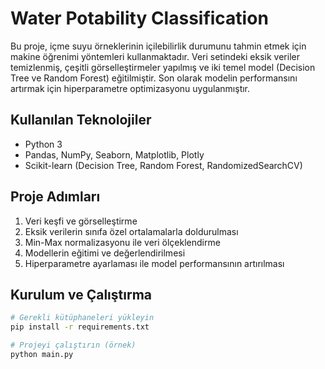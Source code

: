 # Water Potability Classification

Bu proje, içme suyu örneklerinin içilebilirlik durumunu tahmin etmek için makine öğrenimi yöntemleri kullanmaktadır. Veri setindeki eksik veriler temizlenmiş, çeşitli görselleştirmeler yapılmış ve iki temel model (Decision Tree ve Random Forest) eğitilmiştir. Son olarak modelin performansını artırmak için hiperparametre optimizasyonu uygulanmıştır.

## Kullanılan Teknolojiler
- Python 3
- Pandas, NumPy, Seaborn, Matplotlib, Plotly
- Scikit-learn (Decision Tree, Random Forest, RandomizedSearchCV)

## Proje Adımları
1. Veri keşfi ve görselleştirme
2. Eksik verilerin sınıfa özel ortalamalarla doldurulması
3. Min-Max normalizasyonu ile veri ölçeklendirme
4. Modellerin eğitimi ve değerlendirilmesi
5. Hiperparametre ayarlaması ile model performansının artırılması

## Kurulum ve Çalıştırma

```bash
# Gerekli kütüphaneleri yükleyin
pip install -r requirements.txt

# Projeyi çalıştırın (örnek)
python main.py
